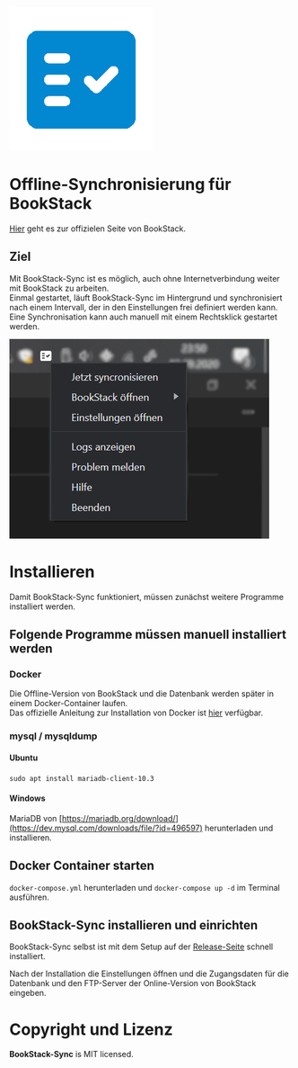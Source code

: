 
![Logo](build/icons/logo.png)
# Offline-Synchronisierung für BookStack

[Hier](https://www.bookstackapp.com/) geht es zur offizielen Seite von BookStack.

## Ziel
Mit BookStack-Sync ist es möglich, auch ohne Internetverbindung weiter mit BookStack zu arbeiten.  
Einmal gestartet, läuft BookStack-Sync im Hintergrund und synchronisiert nach einem Intervall, der in den Einstellungen frei definiert werden kann.
Eine Synchronisation kann auch manuell mit einem Rechtsklick gestartet werden.  

![Tray-Menü](screenshots/tray-menu.png)

# Installieren

Damit BookStack-Sync funktioniert, müssen zunächst weitere Programme installiert werden.

## Folgende Programme müssen manuell installiert werden

### Docker  
Die Offline-Version von BookStack und die Datenbank werden später in einem Docker-Container laufen.   
Das offizielle Anleitung zur Installation von Docker ist [hier](https://docs.docker.com/engine/install/) verfügbar.

### mysql / mysqldump  
#### Ubuntu
`sudo apt install mariadb-client-10.3`

#### Windows
MariaDB von  [https://mariadb.org/download/](https://dev.mysql.com/downloads/file/?id=496597) herunterladen und installieren.

## Docker Container starten
`docker-compose.yml` herunterladen und `docker-compose up -d` im Terminal ausführen.

## BookStack-Sync installieren und einrichten
BookStack-Sync selbst ist mit dem Setup auf der [Release-Seite](https://github.com/otsmr/bookstack-sync/releases) schnell installiert.  

Nach der Installation die Einstellungen öffnen und die Zugangsdaten für die Datenbank und den FTP-Server der Online-Version von BookStack eingeben.


# Copyright und Lizenz

**BookStack-Sync** is MIT licensed.